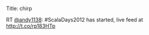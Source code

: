 Title: chirp

RT <a href="http://twitter.com/andy1138">@andy1138</a>: #ScalaDays2012  has started, live feed at <a href="http://t.co/rp183HTp">http://t.co/rp183HTp</a>
